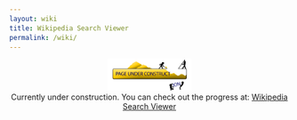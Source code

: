 ```yaml
---
layout: wiki
title: Wikipedia Search Viewer
permalink: /wiki/
---
```

<center>
<img src="/imgs/underConstruction3.png" width="30%" height="auto" />
<br>
Currently under construction. You can check out the progress at: <a href="https://codepen.io/SpazCool/full/xEbRyV">Wikipedia Search Viewer</a>
</center>
